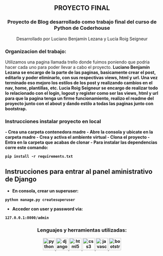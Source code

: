 <h2 align="center">PROYECTO FINAL</h2>
<h3 align="center">Proyecto de Blog desarrollado como trabajo final del curso de Python de Coderhouse</h3>

<p align="center">
Desarrollado por Luciano Benjamín Lezana y Lucía Roig Seigneur
</p>
<h3>Organizacion del trabajo:</h3>
<p>Utilizamos una pagina llamada trello donde fuimos poniendo que podria hacer cada uno para poder llevar a cabo el proyecto.
<b>Luciano Benjamín Lezana<b> se encargo de la parte de las paginas, basicamente crear el post, editarlo y poder eliminarlo, con sus respectivas views, html y url. Una vez terminado eso mejoro los estilos de los post y realizando cambios en el nav, home, plantillas, etc.
<b>Lucia Roig Seigneur<b> se encargo de realizar todo lo relacionado con el login, logout y register como ser las views, html y url para que la pagina tenga un firme funcionamiento, realizo el readme del proyecto junto con el about y dando estilo a todas las paginas junto con bootstrap.
</p>

<h3>Instrucciones instalar proyecto en local</h3>
<p>
- Crea una carpeta contenedora madre
- Abre la consola y ubicate en la carpeta madre
- Crea y activa el ambiente virtual
- Clona el proyecto
- Entra en la carpeta que acabas de clonar
- Para instalar las dependencias corre este comando:
</p>

```
pip install -r requirements.txt
```

## Instrucciones para entrar al panel aministrativo de Django

- En consola, crear un superuser:

```
python manage.py createsuperuser
```

- Acceder con user y password via:

```
127.0.0.1:8000/admin
```

<h3 align="center">Lenguajes y herramientas utilizadas:</h3>
 <p align="center">
 <a href="https://www.python.org/doc/" target="_blank" rel="noreferrer">
<img src="https://cdn3.iconfinder.com/data/icons/logos-and-brands-adobe/512/267_Python-512.png" alt="python" width="40" height="40"/> </a>
 <a href="https://www.djangoproject.com/" target="_blank" rel="noreferrer">
<img src="https://uxwing.com/wp-content/themes/uxwing/download/brands-and-social-media/django-icon.png" alt="django" width="40" height="40"/> </a>
 <a href="https://www.w3.org/html/" target="_blank" rel="noreferrer">
<img src="https://i.ibb.co/M7WkcDY/HTML.png" alt="html5" width="40" height="40"/> </a>
<a href="https://www.w3schools.com/css/" target="_blank" rel="noreferrer">
<img src="https://i.ibb.co/1znfnp9/CSS.png" alt="css3" width="40" height="40"/> </a>
<a href="https://developer.mozilla.org/en-US/docs/Web/JavaScript" target="_blank" rel="noreferrer">
<img src="https://i.ibb.co/K5rTsj2/JS.png" alt="javascript" width="40" height="40"/> </a>
<a href="https://getbootstrap.com/docs/5.1/getting-started/introduction/" target="_blank" rel="noreferrer">
<img src="https://brandlogos.net/wp-content/uploads/2021/09/bootstrap-logo.png" alt="bootstrap" width="40" height="40"/> </a>
 </p>
